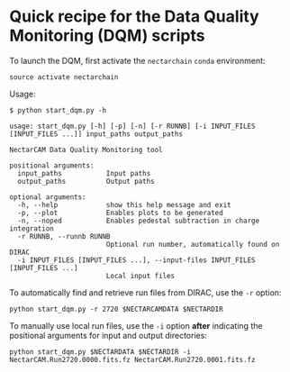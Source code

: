 # Quick recipe for the Data Quality Monitoring (DQM) scripts

To launch the DQM, first activate the `nectarchain` `conda` environment:

```shell
source activate nectarchain
```

Usage:

```shell
$ python start_dqm.py -h

usage: start_dqm.py [-h] [-p] [-n] [-r RUNNB] [-i INPUT_FILES [INPUT_FILES ...]] input_paths output_paths

NectarCAM Data Quality Monitoring tool

positional arguments:
  input_paths           Input paths
  output_paths          Output paths

optional arguments:
  -h, --help            show this help message and exit
  -p, --plot            Enables plots to be generated
  -n, --noped           Enables pedestal subtraction in charge integration
  -r RUNNB, --runnb RUNNB
                        Optional run number, automatically found on DIRAC
  -i INPUT_FILES [INPUT_FILES ...], --input-files INPUT_FILES [INPUT_FILES ...]
                        Local input files
```

To automatically find and retrieve run files from DIRAC, use the `-r` option: 

```shell
python start_dqm.py -r 2720 $NECTARCAMDATA $NECTARDIR
```

To manually use local run files, use the `-i` option **after** indicating the positional arguments for input and output directories:
```shell
python start_dqm.py $NECTARDATA $NECTARDIR -i NectarCAM.Run2720.0000.fits.fz NectarCAM.Run2720.0001.fits.fz
```
